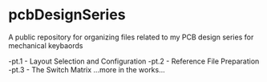 # pcbDesignSeries
A public repository for organizing files related to my PCB design series for mechanical keybaords

-pt.1 - Layout Selection and Configuration
-pt.2 - Reference File Preparation
-pt.3 - The Switch Matrix
...more in the works...
